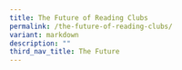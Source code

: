 ```yaml
---
title: The Future of Reading Clubs
permalink: /the-future-of-reading-clubs/
variant: markdown
description: ""
third_nav_title: The Future
---
```

